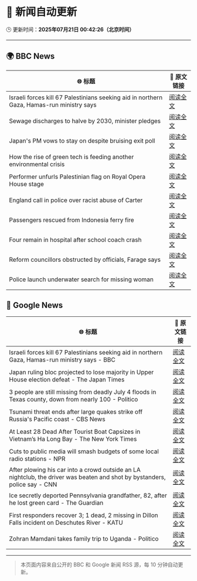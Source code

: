 # 🧠 新闻自动更新

🕒 更新时间：**2025年07月21日 00:42:26（北京时间）**

---

## 🌍 BBC News

| 🌐 标题 | 🔗 原文链接 |
|--------|-------------|
| Israeli forces kill 67 Palestinians seeking aid in northern Gaza, Hamas-run ministry says | [阅读全文](https://www.bbc.com/news/articles/c8rp62480r3o) |
| Sewage discharges to halve by 2030, minister pledges | [阅读全文](https://www.bbc.com/news/articles/c4g8m8r6grzo) |
| Japan's PM vows to stay on despite bruising exit poll | [阅读全文](https://www.bbc.com/news/articles/c8xvn90yr8go) |
| How the rise of green tech is feeding another environmental crisis | [阅读全文](https://www.bbc.com/news/articles/c30741j351go) |
| Performer unfurls Palestinian flag on Royal Opera House stage | [阅读全文](https://www.bbc.com/news/articles/c20n9yzxyyvo) |
| England call in police over racist abuse of Carter | [阅读全文](https://www.bbc.com/sport/football/articles/c2k1wwv7jkwo) |
| Passengers rescued from Indonesia ferry fire | [阅读全文](https://www.bbc.com/news/videos/c3enql5g8xgo) |
| Four remain in hospital after school coach crash | [阅读全文](https://www.bbc.com/news/articles/clyz77l39eeo) |
| Reform councillors obstructed by officials, Farage says | [阅读全文](https://www.bbc.com/news/articles/cx2kz127pj3o) |
| Police launch underwater search for missing woman | [阅读全文](https://www.bbc.com/news/articles/cm207j79zvko) |

## 📰 Google News

| 🌐 标题 | 🔗 原文链接 |
|--------|-------------|
| Israeli forces kill 67 Palestinians seeking aid in northern Gaza, Hamas-run ministry says - BBC | [阅读全文](https://news.google.com/rss/articles/CBMiWkFVX3lxTE54RmJWVEpaU1JlbFNzYXZyQ1ZqZ2RzbHp5VXp3M0hXc0U1Y2djZkVMZDFraVR1VDRDOUZLdHV0ODdpQ2xPSnN4cUx4RDZUV0t5MjhOSllNSGRoUdIBX0FVX3lxTFBVZGxQcGdKSHJwdlg1a0ZkeDBLRmNrQldkZ2RtWlJCVjk1aUZISkt2S3JKd1IyZUpGNFpEeU52VTl0SktHRjJlQjdDNmVWdnZvUFdPMFBkU1RuaVNpaWdF?oc=5) |
| Japan ruling bloc projected to lose majority in Upper House election defeat - The Japan Times | [阅读全文](https://news.google.com/rss/articles/CBMimwFBVV95cUxPX2tvVEhpSXpENDJ0dnF3RHVSQ1dTMW5jSDJSTVFpcnBveFdhaW50WWNKMXA0WmFtQmY0WDNzT3BGR3J2MkZMdllTOUZzbHZDTEFpUXp1VnFUcURtOTJPRWxBNm9FbmlCemIxTkJSV3dHd1o3bUdTQ182WFlqazVnd0ZUelpRbk1BdGdUSlZ5QmJobXVNVHI1cWxTYw?oc=5) |
| 3 people are still missing from deadly July 4 floods in Texas county, down from nearly 100 - Politico | [阅读全文](https://news.google.com/rss/articles/CBMihwFBVV95cUxOWnh2bWlKM0k2Q2hSS2xNNUhKVzdKY3hwX3JtcDl3ZVdtMUp2b09OT3h5M2ZQa252dUxaelFEdFdoUVk4RDEtb3VEeFhDQ0U5UEhEc292Ni1CMUJfWkVyaENpcTRPVm1yQVE0c0Y0eG9DTXBNZnJNRkE3ZHR5Vk51Sm9iWGNIa1U?oc=5) |
| Tsunami threat ends after large quakes strike off Russia's Pacific coast - CBS News | [阅读全文](https://news.google.com/rss/articles/CBMijAFBVV95cUxOSmtTUDJMbW5qYVVvcTRoUzRXaVVKcjdjdXF4aWJCUWl6NlgzT1piTTZLUXExekEtakllRndhazNTbjdsYVNJc2tBZmZvMHFUSXhwVmt2XzhxM3dCYml0cE83Zmw2X1JTbkkzd0NfSWREem1uNEpqS1hVQUdjY1FwNW0xeENobnE1ZFVvTdIBkgFBVV95cUxPeUk3X3dtWUZmeDFZVHd6V0JndVNPZTluMFc5bnJ4MnZhVzgwYUV3X3dWdWxjalliQnY4WDBEdlZoQV9ERDFJVHVCM0plZXJVdVZyeWNPU3gzMEVfb3d5VUZBQjhiWU5kd2U1eGhHdHRZMEROTGk2WEZrUEVEQktJQnlqa2lhSHBDRXlIN0hCVGFtUQ?oc=5) |
| At Least 28 Dead After Tourist Boat Capsizes in Vietnam’s Ha Long Bay - The New York Times | [阅读全文](https://news.google.com/rss/articles/CBMihwFBVV95cUxQWkNoSUQ1d19qdXFfVmIzNmRYZDRsTzJzVUw4VV9CYUZBVDZnSVJ0ZHlZSDRQX2lwRExIUkl6Rm1GT3k3eFUtRERuZFlvSklxMVdlRFJnRFVZOWpSbHlaUVRSM1dmZWcxSjA5UklHS0pOTTFNcTgxazNkckNLOEx5M1pDMjNITGc?oc=5) |
| Cuts to public media will smash budgets of some local radio stations - NPR | [阅读全文](https://news.google.com/rss/articles/CBMiwAFBVV95cUxQYmduYVNBamp2TUxVR3c1M00xVTlTSmlRa1hwZzIwTjVhY2J6ZEkzT0dNSGxFQmNYQ3gxanJZblVkU3duYWF4RXhXbHRESXAzc1pCb3h4VmFMODVPX00wamJpc0FFNHdwZ0Y2S1NWVkZneUNJNzdtdmV3cGtYNzRtbXhwX0JGN2RwNnl3emI5VHJOQUZIWmpkMGlnSTVFd3ZsMUpfaE8tV3FOSkQwMkJxZDFqcVpJS1pVVjV3dGdEX3A?oc=5) |
| After plowing his car into a crowd outside an LA nightclub, the driver was beaten and shot by bystanders, police say - CNN | [阅读全文](https://news.google.com/rss/articles/CBMijgFBVV95cUxNNkN3Q3RVOUlNTGFWbkk3Skxja0NZVjZJaW4ySzEwQmp6ZzNFOXV1WUFtaTAtbnVCTUxDVjVTSVd5VXl1cjQtbUJPN3pzYmQwaV8zRHQ0bXE3Y2ZRV2s4aW1fN0YtNWxEVlBvUm5DcW8taGNmQ3d2WDBrWmRULUs4RXJ4NnZGcHZsMU9MNnB30gGTAUFVX3lxTE55bjFGSUxiR2RrT1A1T2lCcXhySEE2aDRvbC1jeTltRExMeF9yWm5USDZHRmZ3dER4TVBCYzF4NUJsaTVmRWdSeEpKd3U5VE5tTU1RTmo3azZRT1JtdjRYR1pKYXRZXzJveWVVTXlEZ1c0bVNIQ1JaNHVpSEJsUnY0M0FSRWhpMzJfUW5JVlpsRElpSQ?oc=5) |
| Ice secretly deported Pennsylvania grandfather, 82, after he lost green card - The Guardian | [阅读全文](https://news.google.com/rss/articles/CBMiiAFBVV95cUxNUklOV2FaeU84NTl5c1dDdDhUZWF5NG9ZdHA0TGVObWZLaURTcmpkN2VKTTgzSkdMWXdoaFo5TlN3V252RVI2V0dLZTY3R0JfdUxjcVR1R3hCUzZmWUNMT2xmbjdIb09jczJ0N2pONnp1eEh0ZzJJcmlIbXN0RjFXbkVGODBOQ3Ft?oc=5) |
| First responders recover 3; 1 dead, 2 missing in Dillon Falls incident on Deschutes River - KATU | [阅读全文](https://news.google.com/rss/articles/CBMi_AFBVV95cUxQOXEySE9lRjBZQUtPVzQwTGdma1d5Zi14dE1fVjdCcTl3QWdnZ1RTSkwtV1hXUHZTeXNoa205RW9QVXhDTWNJU3RUMVBLODFFeGJtamZXd0U0ZlUza05SWG03cjBtOUJDa0l2bm5ET3pxZnRTSlh3SmQ5NlFtNWw3YjNYWE0xWEkzUHdwT0psYnNpSVVjMzV6bWVMMkFBeHdEM1hiZ292UnhBUm14dDBkdmNpT2NsY3RuandXSElHMVFPcGZXUVdIMm96MVprSkxTSVNEQWlJblUtS1Y4VEZmWjFpZy1yNnQ5SUpfYXltWFVGTGd2blR1RElDS20?oc=5) |
| Zohran Mamdani takes family trip to Uganda - Politico | [阅读全文](https://news.google.com/rss/articles/CBMilwFBVV95cUxNU3g4dks1WVUtQ0g0OWdBVG83WTk4OHY3bGQ5SHhydWo3TE9FNVVYSUtvMzB5VnBqUmJzWDBxcEZzNFoyRmwzOUxIdFRzdUFBWFdYQXFQR09ReWYzZlVkMDlsQVZpVzYzakEwRWc4emdlYTUxcXVVTjZfMFp6bC11cUtsMEZRY1FOaGZBeG4xRVlTZ3dnR1JV?oc=5) |

---
> 本页面内容来自公开的 BBC 和 Google 新闻 RSS 源，每 10 分钟自动更新。